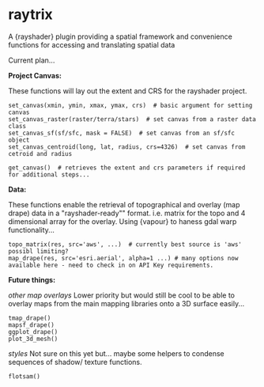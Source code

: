 # raytrix
A {rayshader} plugin providing a spatial framework and convenience functions for 
accessing and translating spatial data

Current plan...

**Project Canvas:**

These functions will lay out the extent and CRS for the rayshader project.

```
set_canvas(xmin, ymin, xmax, ymax, crs)  # basic argument for setting canvas
set_canvas_raster(raster/terra/stars)  # set canvas from a raster data class
set_canvas_sf(sf/sfc, mask = FALSE)  # set canvas from an sf/sfc object
set_canvas_centroid(long, lat, radius, crs=4326)  # set canvas from cetroid and radius

get_canvas()  # retrieves the extent and crs parameters if required for additional steps...
```

**Data:**

These functions enable the retrieval of topographical and overlay (map drape)
data in a "rayshader-ready"" format. i.e. matrix for the topo and 4 dimensional 
array for the overlay. Using {vapour} to haness gdal warp functionality...

```
topo_matrix(res, src='aws', ...)  # currently best source is 'aws' possibl limiting?
map_drape(res, src='esri.aerial', alpha=1 ...) # many options now available here - need to check in on API Key requirements.
```

**Future things:**

*other map overlays*
Lower priority but would still be cool to be able to overlay maps from the main
mapping libraries onto a 3D surface easily...

```
tmap_drape()
mapsf_drape()
ggplot_drape()
plot_3d_mesh()
```

*styles*
Not sure on this yet but... maybe some helpers to condense sequences of shadow/
texture functions.

```
flotsam()
```
